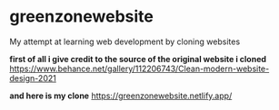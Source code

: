 # greenzonewebsite

My attempt at learning web development by cloning websites

**first of all i give credit to the source of the original website i cloned** https://www.behance.net/gallery/112206743/Clean-modern-website-design-2021

**and here is my clone** https://greenzonewebsite.netlify.app/

